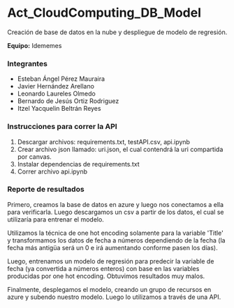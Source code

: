 # Act_CloudComputing_DB_Model
Creación de base de datos en la nube y despliegue de modelo de regresión.

**Equipo:** Idememes

### Integrantes
* Esteban Ángel Pérez Mauraira
* Javier Hernández Arellano
* Leonardo Laureles Olmedo
* Bernardo de Jesús Ortiz Rodriguez
* Itzel Yacquelin Beltrán Reyes

### Instrucciones para correr la API

1. Descargar archivos: requirements.txt, testAPI.csv, api.ipynb
2. Crear archivo json llamado: uri.json, el cual contendrá la uri compartida por canvas.
3. Instalar dependencias de requirements.txt
4. Correr archivo api.ipynb

### Reporte de resultados

Primero, creamos la base de datos en azure y luego nos conectamos a ella para verificarla. Luego descargamos un csv a partir de los datos, el cual se utilizaría para entrenar el modelo.

Utilizamos la técnica de one hot encoding solamente para la variable 'Title' y transformamos los datos de fecha a números dependiendo de la fecha (la fecha más antigüa será un 0 e irá aumentando conforme pasen los días).
  

Luego, entrenamos un modelo de regresión para predecir la variable de fecha (ya convertida a números enteros) con base en las variables producidas por one hot encoding. Obtuvimos resultados muy malos.


Finalmente, desplegamos el modelo, creando un grupo de recursos en azure y subendo nuestro modelo. Luego lo utilizamos a través de una API.
